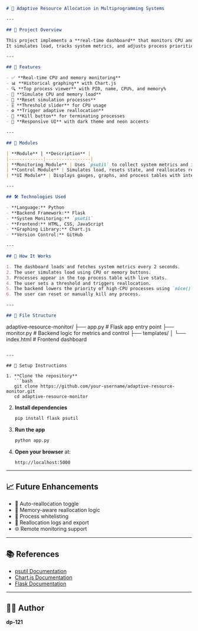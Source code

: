 ```markdown
# 🧠 Adaptive Resource Allocation in Multiprogramming Systems

---

## 📌 Project Overview

This project implements a **real-time dashboard** that monitors CPU and memory usage across multiple programs and **dynamically reallocates resources** to prevent bottlenecks.  
It simulates load, tracks system metrics, and adjusts process priorities based on configurable thresholds.

---

## 🎯 Features

- ✅ **Real-time CPU and memory monitoring**  
- 📊 **Historical graphing** with Chart.js  
- 🔍 **Top process viewer** with PID, name, CPU%, and memory%  
- 🧪 **Simulate CPU and memory load**  
- 🔁 **Reset simulation processes**  
- 🎚️ **Threshold slider** for CPU usage  
- ⚙️ **Trigger adaptive reallocation**  
- 🧠 **Kill button** for terminating processes  
- 🎨 **Responsive UI** with dark theme and neon accents  

---

## 🧩 Modules

| **Module** | **Description** |
|-------------|-----------------|
| **Monitoring Module** | Uses `psutil` to collect system metrics and identify top processes. |
| **Control Module** | Simulates load, resets state, and reallocates resources based on CPU thresholds. |
| **UI Module** | Displays gauges, graphs, and process tables with interactive controls. |

---

## 🛠️ Technologies Used

- **Language:** Python  
- **Backend Framework:** Flask  
- **System Monitoring:** `psutil`  
- **Frontend:** HTML, CSS, JavaScript  
- **Graphing Library:** Chart.js  
- **Version Control:** GitHub  

---

## 🚀 How It Works

1. The dashboard loads and fetches system metrics every 2 seconds.  
2. The user simulates load using CPU or memory buttons.  
3. Processes appear in the top process table with live stats.  
4. The user sets a threshold and triggers reallocation.  
5. The backend lowers the priority of high-CPU processes using `nice()`.  
6. The user can reset or manually kill any process.  

---

## 📂 File Structure

```

adaptive-resource-monitor/
├── app.py                 # Flask app entry point
├── monitor.py             # Backend logic for metrics and control
├── templates/
│   └── index.html         # Frontend dashboard

````

---

## 🧪 Setup Instructions

1. **Clone the repository**
   ```bash
   git clone https://github.com/your-username/adaptive-resource-monitor.git
   cd adaptive-resource-monitor
````

2. **Install dependencies**

   ```bash
   pip install flask psutil
   ```

3. **Run the app**

   ```bash
   python app.py
   ```

4. **Open your browser** at:

   ```
   http://localhost:5000
   ```

---

## 📈 Future Enhancements

* 🔁 Auto-reallocation toggle
* 🧮 Memory-aware reallocation logic
* 🧾 Process whitelisting
* 📜 Reallocation logs and export
* 🌐 Remote monitoring support

---

## 📚 References

* [psutil Documentation](https://psutil.readthedocs.io/)
* [Chart.js Documentation](https://www.chartjs.org/docs/latest/)
* [Flask Documentation](https://flask.palletsprojects.com/)

---

## 👨‍💻 Author

**dp-121**
